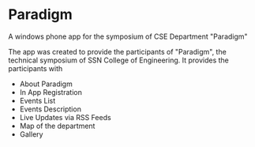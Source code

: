 # Paradigm
A windows phone app for the symposium of CSE Department "Paradigm"

The app was created to provide the participants of "Paradigm", the technical symposium of SSN College of Engineering. It provides the participants with

<ul>
  <li>About Paradigm
  <li>In App Registration
  <li>Events List
  <li>Events Description
  <li>Live Updates via RSS Feeds
  <li>Map of the department
  <li>Gallery
</ul>
